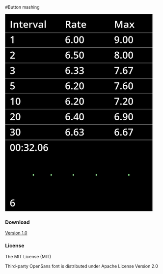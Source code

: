 
#Button mashing

![alt tag](image.png)

### Download

[Version 1.0](https://github.com/qety1/mashing/releases/download/v1.0/ButtonMashing.zip)

### License

The MIT License (MIT)

Third-party OpenSans font is distributed under Apache License Version 2.0
